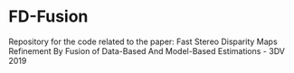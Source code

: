 # FD-Fusion
Repository for the code related to the paper: Fast Stereo Disparity Maps Refinement By Fusion of Data-Based And Model-Based Estimations - 3DV 2019
